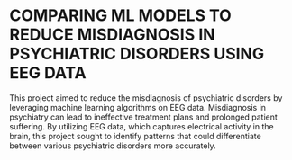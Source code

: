 # COMPARING ML MODELS TO REDUCE MISDIAGNOSIS IN PSYCHIATRIC DISORDERS USING EEG DATA
This project aimed to reduce the misdiagnosis of psychiatric disorders by leveraging machine learning algorithms on EEG data. Misdiagnosis in psychiatry can lead to ineffective treatment plans and prolonged patient suffering. By utilizing EEG data, which captures electrical activity in the brain, this project sought to identify patterns that could differentiate between various psychiatric disorders more accurately.
